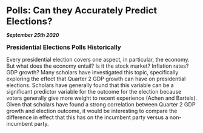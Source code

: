 **<font size="5"> Polls: Can they Accurately Predict Elections? </font>**

_**<font size="2"> September 25th 2020 </font>**_



**<font size="3"> Presidential Elections Polls Historically </font>**

Every presidential election covers one aspect, in particular, the economy. But what does the economy entail? Is it the stock market? Inflation rates? GDP growth? Many scholars have investigated this topic, specifically exploring the effect that Quarter 2 GDP growth can have on presidential elections. Scholars have generally found that this variable can be a significant predictor variable for the outcome for the election because voters generally give more weight to recent experience (Achen and Bartels). Given that scholars have found a strong correlation between Quarter 2 GDP growth and election outcome, it would be interesting to compare the difference in effect that this has on the incumbent party versus a non-incumbent party.
